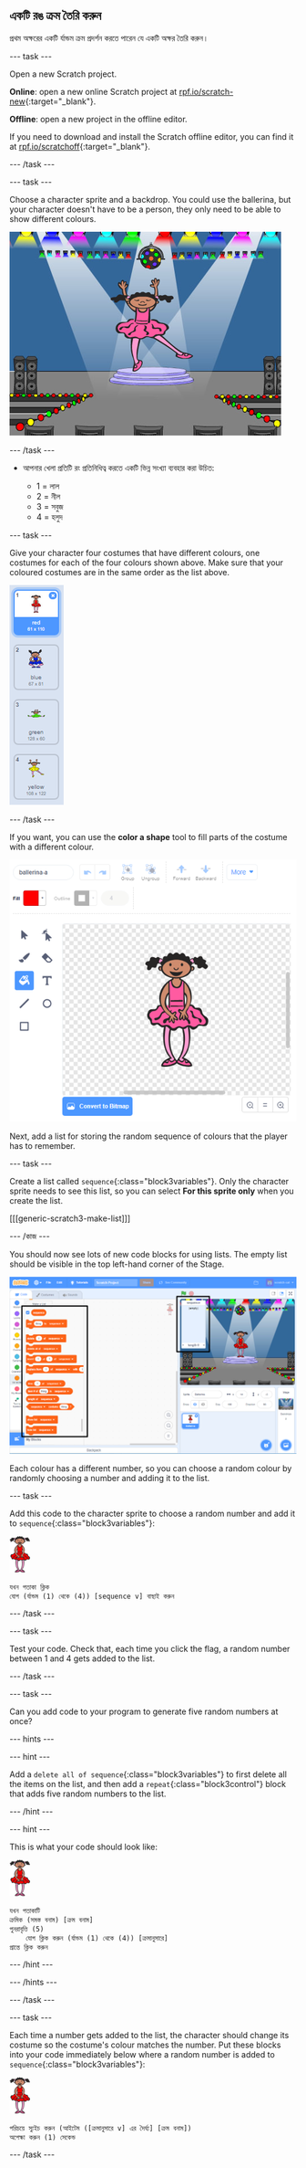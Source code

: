 ## একটি রঙ ক্রম তৈরি করুন

প্রথম অক্ষরের একটি র্যান্ডম ক্রম প্রদর্শন করতে পারেন যে একটি অক্ষর তৈরি করুন।

\--- task \---

Open a new Scratch project.

**Online**: open a new online Scratch project at [rpf.io/scratch-new](https://rpf.io/scratch-new){:target="_blank"}.

**Offline**: open a new project in the offline editor.

If you need to download and install the Scratch offline editor, you can find it at [rpf.io/scratchoff](https://rpf.io/scratchoff){:target="_blank"}.

\--- /task \---

\--- task \---

Choose a character sprite and a backdrop. You could use the ballerina, but your character doesn't have to be a person, they only need to be able to show different colours.

![screenshot](images/colour-sprite.png)

\--- /task \---

+ আপনার খেলা প্রতিটি রং প্রতিনিধিত্ব করতে একটি ভিন্ন সংখ্যা ব্যবহার করা উচিত:
    
    + 1 = লাল
    + 2 = নীল
    + 3 = সবুজ
    + 4 = হলুদ

\--- task \---

Give your character four costumes that have different colours, one costumes for each of the four colours shown above. Make sure that your coloured costumes are in the same order as the list above.

![screenshot](images/colour-costume.png)

\--- /task \---

If you want, you can use the **color a shape** tool to fill parts of the costume with a different colour.

![color-a-shape](images/color-a-shape.png)

Next, add a list for storing the random sequence of colours that the player has to remember.

\--- task \---

Create a list called `sequence`{:class="block3variables"}. Only the character sprite needs to see this list, so you can select **For this sprite only** when you create the list.

[[[generic-scratch3-make-list]]]

\--- /কাজ \---

You should now see lots of new code blocks for using lists. The empty list should be visible in the top left-hand corner of the Stage.

![screenshot](images/colour-list-blocks-annotated.png)

Each colour has a different number, so you can choose a random colour by randomly choosing a number and adding it to the list.

\--- task \---

Add this code to the character sprite to choose a random number and add it to `sequence`{:class="block3variables"}:

![ballerina](images/ballerina.png)

```blocks3
যখন পতাকা ক্লিক
যোগ (র্যান্ডম (1) থেকে (4)) [sequence v] বাছাই করুন
```

\--- /task \---

\--- task \---

Test your code. Check that, each time you click the flag, a random number between 1 and 4 gets added to the list.

\--- /task \---

\--- task \---

Can you add code to your program to generate five random numbers at once?

\--- hints \---

\--- hint \---

Add a `delete all of sequence`{:class="block3variables"} to first delete all the items on the list, and then add a `repeat`{:class="block3control"} block that adds five random numbers to the list.

\--- /hint \---

\--- hint \---

This is what your code should look like:

![ballerina](images/ballerina.png)

```blocks3
যখন পতাকাটি
ক্রমিক (সমস্ত বনাম) [ক্রম বনাম]
পুনরাবৃত্তি (5)
    যোগ ক্লিক করুন (র্যান্ডম (1) থেকে (4)) [ক্রমানুসারে]
প্রান্তে ক্লিক করুন
```

\--- /hint \---

\--- /hints \---

\--- /task \---

\--- task \---

Each time a number gets added to the list, the character should change its costume so the costume's colour matches the number. Put these blocks into your code immediately below where a random number is added to `sequence`{:class="block3variables"}:

![ballerina](images/ballerina.png)

```blocks3
পরিচয়ে স্যুইচ করুন (আইটেম ([ক্রমানুসারে v] এর দৈর্ঘ্য] [ক্রম বনাম])
অপেক্ষা করুন (1) সেকেন্ড
```

\--- /task \---
